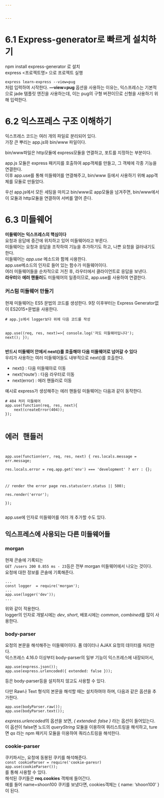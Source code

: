 ```yaml
---


---
```


<h1 id="express-generator로-빠르게-설치하기">6.1 Express-generator로 빠르게 설치하기</h1>
<p>npm install express-generator 로 설치<br>
express &lt;프로젝트명&gt; 으로 프로젝트 실행</p>
<p><code>express learn-express --view=pug</code><br>
처럼 입력하여 시작한다. <strong>—view=pug</strong> 옵션을 사용하는 이유는, 익스프레스는 기본적으로 jade 템플릿 엔진을 사용하는데, 이는 pug의 구형 버젼이므로 신형을 사용하기 위해 입력한다.</p>
<h1 id="익스프레스-구조-이해하기">6.2 익스프레스 구조 이해하기</h1>
<p>익스프레스 코드는 여러 개의 파일로 분리되어 있다.<br>
가장 큰 뿌리는 app.js와 bin/www 파일이다.</p>
<p>bin/www파일은 http모듈에 express모듈을 연결하고, 포트를 지정하는 부분이다.</p>
<p>app.js 모듈은 express 패키지를 호출하여 app객체를 만들고, 그 객체에 각종 기능을 연결한다.<br>
이후 app.use를 통해 미들웨어를 연결해주고, bin/www 등에서 사용하기 위해 app객체를 모듈로 만들었다.</p>
<p>우선 app.js에서 모든 세팅을 마치고 bin/www로 app모듈을 넘겨주면, bin/www에서 이 모듈과 http모듈을 연결하여 서버를 열어 준다.</p>
<h1 id="미들웨어">6.3 미들웨어</h1>
<p><strong>미들웨어는 익스프레스의 핵심이다</strong><br>
요청과 응답에 중간에 위치하고 있어 미들웨어라고 부른다.<br>
미들웨어는 요청과 응답을 조작하여 기능을 추가하기도 하고, 나쁜 요청을 걸러내기도 한다.<br>
미들웨어는 <em>app.use</em> 메소드와 함께 사용한다.<br>
app.use메소드의 인자로 들어 있는 함수가 미들웨어이다.<br>
여러 미들웨어들을 순차적으로 거친 후, 라우터에서 클라이언트로 응답을 보낸다.<br>
<strong>라우터</strong>와 <strong>에러 핸들러</strong>도 미들웨어의 일종이므로, app.use를 사용하여 연결한다.</p>
<h3 id="커스텀-미들웨어-만들기">커스텀 미들웨어 만들기</h3>
<p>현재 미들웨어는 ES5 문법의 코드를 생성한다. 9장 이후부터는 Express Generator없이 ES2015+문법을 사용한다.</p>
<pre><code># app.js에서 logger보다 위에 다음 코드를 작성

app.use((req, res, next)=&gt;{
	console.log('저도 미들웨어입니다');
	next();
});
</code></pre>
<p><strong>반드시 미들웨어 안에서 next()를 호출해야 다음 미들웨어로 넘어갈 수 있다</strong><br>
우리가 사용하는 여러 미들웨어들도 내부적으로 next()를 호출한다.</p>
<ul>
<li>next() : 다음 미들웨아로 이동</li>
<li>next(‘route’) : 다음 라우터로 이동</li>
<li>next(error) : 에러 핸들러로 이동</li>
</ul>
<p>예시로 express가 생성해주는 에러 핸들링 미들웨어는 다음과 같이 동작한다.</p>
<pre><code># 404 처리 미들웨어
app.use(function(req, res, next){
	next(createError(404));
});

# 에러 핸들러
app.use(function(err, req, res, next) {
  res.locals.message = err.message;  
  res.locals.error = req.app.get('env') === 'development' ? err : {};
  
  // render the error page
  res.status(err.status || 500);  
  res.render('error');  
});
</code></pre>
<p>app.use에 인자로 미들웨어를 여러 개 추가할 수도 있다.</p>
<h2 id="익스프레스에-사용되는-다른-미들웨어들">익스프레스에 사용되는 다른 미들웨어들</h2>
<h3 id="morgan">morgan</h3>
<p>현재 콘솔에 기록되는<br>
<code>GET /users 200 0.855 ms - 23</code>등은 전부 morgan 미들웨어에서 나오는 것이다.<br>
요청에 대한 정보를 콘솔에 기록해준다.</p>
<pre><code>...
const logger  = require('morgan');
...
app.use(logger('dev'));
...
</code></pre>
<p>위와 같이 적용한다.<br>
logger의 인자로 개발시에는 <em>dev</em>, <em>short</em>,  배포시에는 <em>common</em>, <em>combined</em>를 많이 사용한다.</p>
<h3 id="body-parser">body-parser</h3>
<p>요청의 본문을 해석해주는 미들웨어이다. 폼 데이터나 AJAX 요청의 데이터를 처리한다.<br>
익스프레스 4.16.0 이상부터 body-parser의 일부 기능이 익스프레스에 내장되어서,</p>
<pre><code>app.use(express.json());
app.use(express.urlencoded({ extended: false }));
</code></pre>
<p>등은 body-parser등을 설치하지 않고도 사용할 수 있다.</p>
<p>다만 Raw나 Text 형식의 본문을 해석할 때는 설치하여야 하며, 다음과 같은 옵션을 추가한다.</p>
<pre><code>app.use(bodyParser.raw());
app.use(bodyParser.text());
</code></pre>
<p><em>express.urlencoded</em>의 옵션을 보면, <em>{ extended: false }</em> 라는 옵션이 들어있는다.<br>
이 옵션이 false면 노드의 <em>queryString</em> 모듈을 이용하여 쿼리스트링을 해석하고, ture면 <em>qs</em> 라는 npm 패키지 모듈을 이용하여 쿼리스트링을 해석한다.</p>
<h3 id="cookie-parser">cookie-parser</h3>
<p>쿠키파서는, 요청에 동봉된 쿠키를 해석해준다.<br>
<code>const cookieParser = require('cookie-paresr)</code><br>
<code>app.use(cookieParser());</code><br>
를 통해 사용할 수 있다.<br>
해석된 쿠키들은 <strong>req.cookies</strong> 객체에 들어간다.<br>
예를 들어 name=shoon100 쿠키를 보냈다면, cookies객체는 { name: ‘shoon100’ }이 된다.</p>

